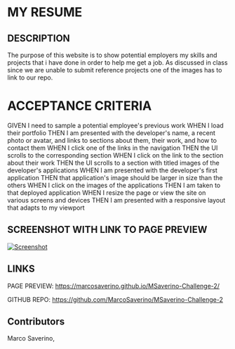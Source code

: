
# MY RESUME

## DESCRIPTION
The purpose of this website is to show potential employers my skills and projects that i have done in order to help me get a job. As discussed in class since we are unable to submit reference projects one of the images has to link to our repo.

# ACCEPTANCE CRITERIA
GIVEN I need to sample a potential employee's previous work
WHEN I load their portfolio
THEN I am presented with the developer's name, a recent photo or avatar, and links to sections about them, their work, and how to contact them
WHEN I click one of the links in the navigation
THEN the UI scrolls to the corresponding section
WHEN I click on the link to the section about their work
THEN the UI scrolls to a section with titled images of the developer's applications
WHEN I am presented with the developer's first application
THEN that application's image should be larger in size than the others
WHEN I click on the images of the applications
THEN I am taken to that deployed application
WHEN I resize the page or view the site on various screens and devices
THEN I am presented with a responsive layout that adapts to my viewport

## SCREENSHOT WITH LINK TO PAGE PREVIEW 
[![Screenshot](./assets/images/Challenge2-Screenshot.PNG)](https://marcosaverino.github.io/MSaverino-Challenge-2/)

## LINKS 
PAGE PREVIEW: 
https://marcosaverino.github.io/MSaverino-Challenge-2/

GITHUB REPO: 
https://github.com/MarcoSaverino/MSaverino-Challenge-2

## Contributors
Marco Saverino, 